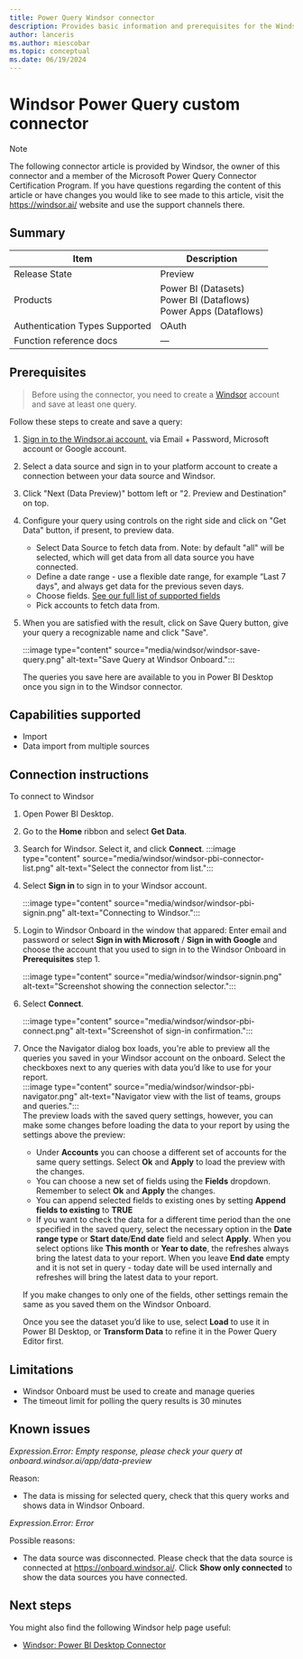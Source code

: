 ```yaml
---
title: Power Query Windsor connector
description: Provides basic information and prerequisites for the Windsor connector, supported authentication types, outlines limitations and issues.
author: lanceris
ms.author: miescobar
ms.topic: conceptual
ms.date: 06/19/2024
---
```


# Windsor Power Query custom connector

>[!Note]
>The following connector article is provided by Windsor, the owner of this connector and a member of the Microsoft Power Query Connector Certification Program. If you have questions regarding the content of this article or have changes you would like to see made to this article, visit the https://windsor.ai/ website and use the support channels there.

## Summary
| Item | Description                                                                       |
| ---- |-----------------------------------------------------------------------------------|
| Release State | Preview                                                                     |
| Products | Power BI (Datasets)<br/>Power BI (Dataflows)<br/> Power Apps (Dataflows) |
| Authentication Types Supported | OAuth                                  |
| Function reference docs | &mdash; |


## Prerequisites
>Before using the connector, you need to create a [Windsor](https://onboard.windsor.ai/) account and save at least one query.

Follow these steps to create and save a query:

1. [Sign in to the Windsor.ai account.](https://onboard.windsor.ai/login) via Email + Password, Microsoft account or Google account.

2. Select a data source and sign in to your platform account to create a connection between your data source and Windsor.

3. Click "Next (Data Preview)" bottom left or "2. Preview and Destination" on top.

4. Configure your query using controls on the right side and click on "Get Data" button, if present, to preview data.
    - Select Data Source to fetch data from. Note: by default "all" will be selected, which will get data from all data source you have connected.
    - Define a date range - use a flexible date range, for example “Last 7 days", and always get data for the previous seven days.
    - Choose fields. [See our full list of supported fields](https://windsor.ai/data-field/all/)
    - Pick accounts to fetch data from.

5. When you are satisfied with the result, click on Save Query button, give your query a recognizable name and click "Save".
    
    :::image type="content" source="media/windsor/windsor-save-query.png" alt-text="Save Query at Windsor Onboard.":::

    The queries you save here are available to you in Power BI Desktop once you sign in to the Windsor connector.


## Capabilities supported
* Import 
* Data import from multiple sources

## Connection instructions
To connect to Windsor
1. Open Power BI Desktop.

2. Go to the **Home** ribbon and select **Get Data**.

3. Search for Windsor. Select it, and click **Connect**.
   :::image type="content" source="media/windsor/windsor-pbi-connector-list.png" alt-text="Select the connector from list.":::

5. Select **Sign in** to sign in to your Windsor account.  

   :::image type="content" source="media/windsor/windsor-pbi-signin.png" alt-text="Connecting to Windsor.":::

6. Login to Windsor Onboard in the window that appared: Enter email and password or select **Sign in with Microsoft** / **Sign in with Google** and choose the account that you used to sign in to the Windsor Onboard in **Prerequisites** step 1.

   :::image type="content" source="media/windsor/windsor-signin.png" alt-text="Screenshot showing the connection selector.":::

7. Select **Connect**.  

   :::image type="content" source="media/windsor/windsor-pbi-connect.png" alt-text="Screenshot of sign-in confirmation.":::

9. Once the Navigator dialog box loads, you're able to preview all the queries you saved in your Windsor account on the onboard. Select the checkboxes next to any queries with data you’d like to use for your report.  
   :::image type="content" source="media/windsor/windsor-pbi-navigator.png" alt-text="Navigator view with the list of teams, groups and queries.":::  
   The preview loads with the saved query settings, however, you can make some changes before loading the data to your report by using the settings above the preview:
   - Under **Accounts** you can choose a different set of accounts for the same query settings. Select **Ok** and **Apply** to load the preview with the changes.
   - You can choose a new set of fields using the **Fields** dropdown. Remember to select **Ok** and **Apply** the changes.
   - You can append selected fields to existing ones by setting **Append fields to existing** to **TRUE**
   - If you want to check the data for a different time period than the one specified in the saved query, select the necessary option in the **Date range type** or **Start date**/**End date** field and select **Apply**. When you select options like **This month** or **Year to date**, the refreshes always bring the latest data to your report. When you leave **End date** empty and it is not set in query - today date will be used internally and refreshes will bring the latest data to your report.

    If you make changes to only one of the fields, other settings remain the same as you saved them on the Windsor Onboard.

    Once you see the dataset you’d like to use, select **Load** to use it in Power BI Desktop, or **Transform Data** to refine it in the Power Query Editor first.

## Limitations
- Windsor Onboard must be used to create and manage queries
- The timeout limit for polling the query results is 30 minutes

## Known issues

*Expression.Error: Empty response, please check your query at onboard.windsor.ai/app/data-preview*

Reason:
- The data is missing for selected query, check that this query works and shows data in Windsor Onboard.

*Expression.Error: Error*

Possible reasons:
- The data source was disconnected. Please check that the data source is connected at https://onboard.windsor.ai/. Click **Show only connected** to show the data sources you have connected.

## Next steps

You might also find the following Windsor help page useful:

* [Windsor: Power BI Desktop Connector](https://windsor.ai/power-bi-desktop-connector-installation-guide/)